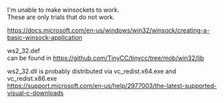 I'm unable to make winsockets to work.  
These are only trials that do not work.  

https://docs.microsoft.com/en-us/windows/win32/winsock/creating-a-basic-winsock-application

ws2_32.def  
can be found in https://github.com/TinyCC/tinycc/tree/mob/win32/lib

ws2_32.dll is probably distributed via  vc_redist.x64.exe and vc_redist.x86.exe  
https://support.microsoft.com/en-us/help/2977003/the-latest-supported-visual-c-downloads
